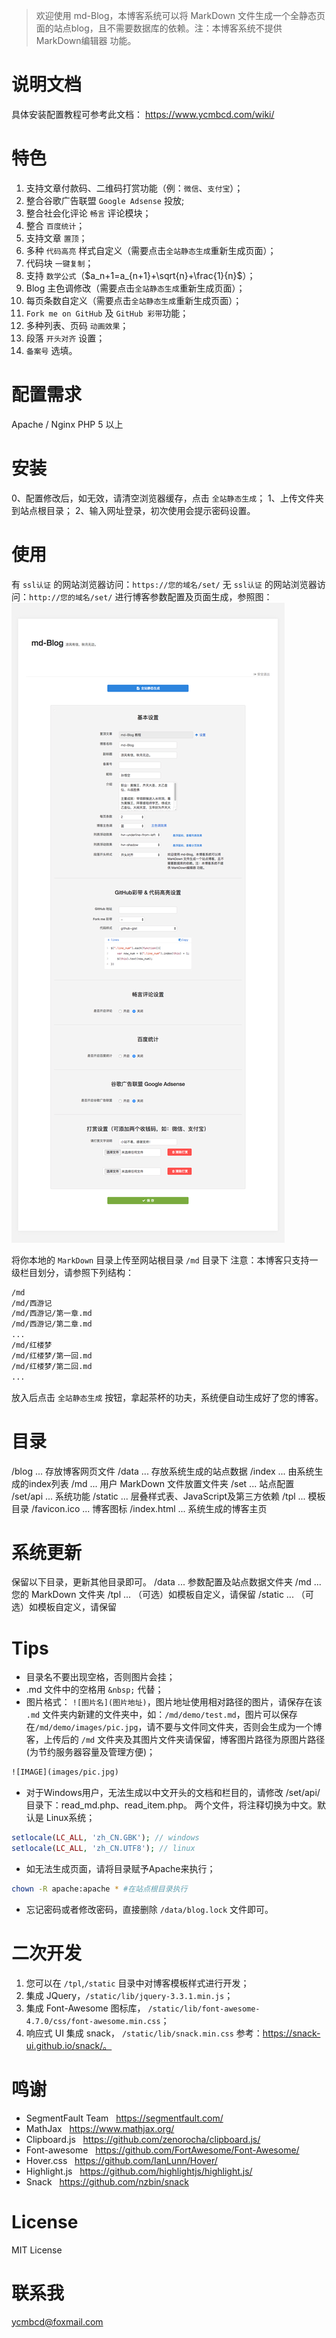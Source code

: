 > 欢迎使用 md-Blog，本博客系统可以将 MarkDown 文件生成一个全静态页面的站点blog，且不需要数据库的依赖。注：本博客系统不提供 MarkDown编辑器 功能。

# 说明文档

具体安装配置教程可参考此文档：
https://www.ycmbcd.com/wiki/

# 特色

1. 支持文章付款码、二维码打赏功能（例：`微信`、`支付宝`）；
2. 整合谷歌广告联盟 `Google Adsense` 投放;
3. 整合社会化评论 `畅言` 评论模块；
4. 整合 `百度统计`；
5. 支持文章 `置顶`；
6. 多种 `代码高亮` 样式自定义（需要点击`全站静态生成`重新生成页面）；
7. 代码块 `一键复制`；
8. 支持 `数学公式`（$a_n+1=a_{n+1}+\sqrt{n}+\frac{1}{n}$）；
9. Blog 主色调修改（需要点击`全站静态生成`重新生成页面）；
10. 每页条数自定义（需要点击`全站静态生成`重新生成页面）；
11. `Fork me on GitHub` 及 `GitHub 彩带`功能；
12. 多种列表、页码 `动画效果`；
13. 段落 `开头对齐` 设置；
14. `备案号` 选填。

# 配置需求

Apache / Nginx
PHP 5 以上

# 安装

0、配置修改后，如无效，请清空浏览器缓存，点击 `全站静态生成`；
1、上传文件夹到站点根目录；
2、输入网址登录，初次使用会提示密码设置。

# 使用

有 `ssl认证` 的网站浏览器访问：`https://您的域名/set/`
无 `ssl认证` 的网站浏览器访问：`http://您的域名/set/`
进行博客参数配置及页面生成，参照图：
![IMAGE](resources/0.jpg)

将你本地的 `MarkDown` 目录上传至网站根目录 `/md` 目录下
注意：本博客只支持一级栏目划分，请参照下列结构：

```html
/md
/md/西游记
/md/西游记/第一章.md
/md/西游记/第二章.md
...
/md/红楼梦
/md/红楼梦/第一回.md
/md/红楼梦/第二回.md
...
```
放入后点击 `全站静态生成` 按钮，拿起茶杯的功夫，系统便自动生成好了您的博客。

# 目录

/blog ... 存放博客网页文件
/data ... 存放系统生成的站点数据
/index ... 由系统生成的index列表
/md ... 用户 MarkDown 文件放置文件夹
/set ... 站点配置
/set/api ... 系统功能
/static ... 层叠样式表、JavaScript及第三方依赖
/tpl ... 模板目录
/favicon.ico ... 博客图标
/index.html ... 系统生成的博客主页

# 系统更新

保留以下目录，更新其他目录即可。
/data ... 参数配置及站点数据文件夹
/md ... 您的 MarkDown 文件夹
/tpl ... （可选）如模板自定义，请保留
/static ... （可选）如模板自定义，请保留

# Tips

- 目录名不要出现空格，否则图片会挂；
- .md 文件中的空格用  `&nbsp;` 代替；
- 图片格式： `![图片名](图片地址)`，图片地址使用相对路径的图片，请保存在该 `.md` 文件夹内新建的文件夹中，如：`/md/demo/test.md`，图片可以保存在`/md/demo/images/pic.jpg`，请不要与文件同文件夹，否则会生成为一个博客，上传后的 `/md` 文件夹及其图片文件夹请保留，博客图片路径为原图片路径(为节约服务器容量及管理方便)；
```html
![IMAGE](images/pic.jpg)
```
- 对于Windows用户，无法生成以中文开头的文档和栏目的，请修改 /set/api/目录下：read_md.php、read_item.php。 两个文件，将注释切换为中文。默认是 Linux系统；
``` php
setlocale(LC_ALL, 'zh_CN.GBK'); // windows
setlocale(LC_ALL, 'zh_CN.UTF8'); // linux
```
- 如无法生成页面，请将目录赋予Apache来执行；
```bash
chown -R apache:apache * #在站点根目录执行
```
- 忘记密码或者修改密码，直接删除 `/data/blog.lock` 文件即可。

# 二次开发

1. 您可以在 `/tpl`,`/static` 目录中对博客模板样式进行开发；
2. 集成 JQuery，`/static/lib/jquery-3.3.1.min.js`；
3. 集成 Font-Awesome 图标库， `/static/lib/font-awesome-4.7.0/css/font-awesome.min.css`；
3. 响应式 UI 集成 snack， `/static/lib/snack.min.css` 参考：https://snack-ui.github.io/snack/。

# 鸣谢

* SegmentFault Team &nbsp; https://segmentfault.com/
* MathJax &nbsp; https://www.mathjax.org/
* Clipboard.js &nbsp; https://github.com/zenorocha/clipboard.js/
* Font-awesome &nbsp; https://github.com/FortAwesome/Font-Awesome/
* Hover.css &nbsp; https://github.com/IanLunn/Hover/
* Highlight.js &nbsp; https://github.com/highlightjs/highlight.js/
* Snack &nbsp; https://github.com/nzbin/snack

# License
MIT License

# 联系我
ycmbcd@foxmail.com

